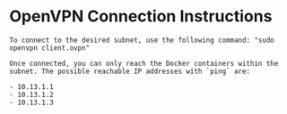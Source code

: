 # OpenVPN Connection Instructions

    To connect to the desired subnet, use the following command: "sudo openvpn client.ovpn" 

    Once connected, you can only reach the Docker containers within the subnet. The possible reachable IP addresses with `ping` are:

    - 10.13.1.1
    - 10.13.1.2
    - 10.13.1.3